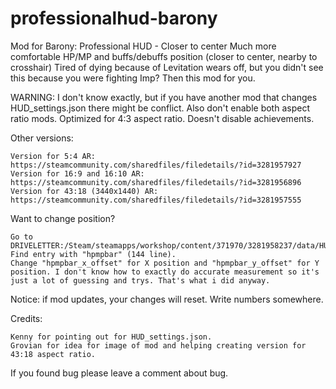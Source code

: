 # professionalhud-barony
Mod for Barony: Professional HUD - Closer to center
Much more comfortable HP/MP and buffs/debuffs position (closer to center, nearby to crosshair)
Tired of dying because of Levitation wears off, but you didn't see this because you were fighting Imp? Then this mod for you.

WARNING:
I don't know exactly, but if you have another mod that changes HUD_settings.json there might be conflict. Also don't enable both aspect ratio mods.
Optimized for 4:3 aspect ratio.
Doesn't disable achievements.

Other versions:

    Version for 5:4 AR: https://steamcommunity.com/sharedfiles/filedetails/?id=3281957927
    Version for 16:9 and 16:10 AR: https://steamcommunity.com/sharedfiles/filedetails/?id=3281956896
    Version for 43:18 (3440x1440) AR: https://steamcommunity.com/sharedfiles/filedetails/?id=3281957555


Want to change position?

    Go to DRIVELETTER:/Steam/steamapps/workshop/content/371970/3281958237/data/HUD_settings.json
    Find entry with "hpmpbar" (144 line).
    Change "hpmpbar_x_offset" for X position and "hpmpbar_y_offset" for Y position. I don't know how to exactly do accurate measurement so it's just a lot of guessing and trys. That's what i did anyway.

Notice: if mod updates, your changes will reset. Write numbers somewhere.

Credits:

    Kenny for pointing out for HUD_settings.json.
    Grovian for idea for image of mod and helping creating version for 43:18 aspect ratio.


If you found bug please leave a comment about bug.
